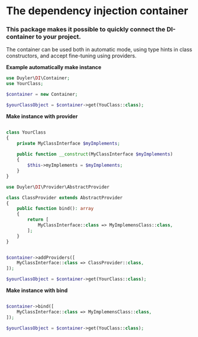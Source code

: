 # The dependency injection container

### This package makes it possible to quickly connect the DI-container to your project.

The container can be used both in automatic mode, using type hints in class constructors, and accept fine-tuning using providers.


**Example automatically make instance**

```php
use Duyler\DI\Container;
use YourClass;

$container = new Container;

$yourClassObject = $container->get(YouClass::class);

```

**Make instance with provider**

```php

class YourClass
{
    private MyClassInterface $myImplements;
    
    public function __construct(MyClassInterface $myImplements)
    {
        $this->myImplements = $myImplements;
    }
}

```

```php
use Duyler\DI\Provider\AbstractProvider

class ClassProvider extends AbstractProvider
{
    public function bind(): array
    {
        return [
            MyClassInterface::class => MyImplemensClass::class,
        ];
    }
}

```

```php

$container->addProviders([
    MyClassInterface::class => ClassProvider::class,
]);

$yourClassObject = $container->get(YourClass::class);

```

**Make instance with bind**

```php

$container->bind([
    MyClassInterface::class => MyImplemensClass::class,
]);

$yourClassObject = $container->get(YouClass::class);

```
